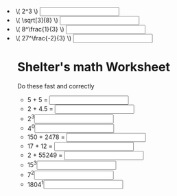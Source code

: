    <li> \( 2^3 \) <input data-correct="8"/> </li>
  <li> \( \sqrt[3]{8} \) <input data-correct="2"/></li>
  <li> \( 8^\frac{1}{3} \) <input data-correct="2" /></li>
    <li> \( 27^\frac{-2}{3} \) <input data-correct="1/9" /></li>
  <ol>
<h1>Shelter's math Worksheet</h1>
<p>Do these fast and correctly</p>
<ul>
  <li>5 + 5 = <input data-correct="10"/></li>
  <li>2 + 4.5 = <input data-correct="6.5"/></li>
  <li>2<sup>3</sup><input data-correct="8"/></li>
  <li>4<sup>0</sup><input data-correct="1"/></li> 
  <li>150 + 2478 = <input data-correct="2628"/></li>
  <li>17 + 12 = <input data-correct="29"/></li>
  <li>2 + 55249 = <input data-correct="55251"/></li>
  <li>15<sup>3</sup><input data-correct="3375"/></li>
  <li>7<sup>2</sup><input data-correct="49"/></li>
  <li>1804<sup>1</sup><input data-correct="1804"/></li> 
